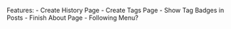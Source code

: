 Features:
    - Create History Page
    - Create Tags Page
    - Show Tag Badges in Posts
    - Finish About Page
    - Following Menu?
